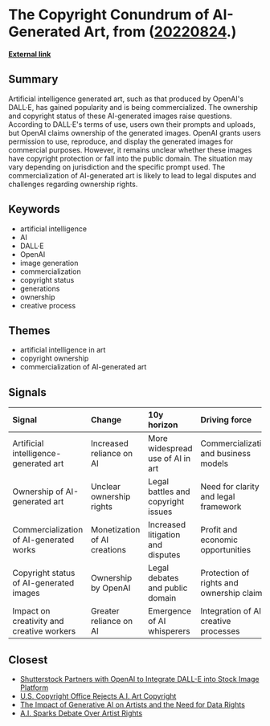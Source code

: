 # __The Copyright Conundrum of AI-Generated Art__, from ([20220824](https://kghosh.substack.com/p/20220824).)

__[External link](https://www.technollama.co.uk/dall%c2%b7e-goes-commercial-but-what-about-copyright?utm_source=pocket_mylist)__



## Summary

Artificial intelligence generated art, such as that produced by OpenAI's DALL·E, has gained popularity and is being commercialized. The ownership and copyright status of these AI-generated images raise questions. According to DALL·E's terms of use, users own their prompts and uploads, but OpenAI claims ownership of the generated images. OpenAI grants users permission to use, reproduce, and display the generated images for commercial purposes. However, it remains unclear whether these images have copyright protection or fall into the public domain. The situation may vary depending on jurisdiction and the specific prompt used. The commercialization of AI-generated art is likely to lead to legal disputes and challenges regarding ownership rights.

## Keywords

* artificial intelligence
* AI
* DALL·E
* OpenAI
* image generation
* commercialization
* copyright status
* generations
* ownership
* creative process

## Themes

* artificial intelligence in art
* copyright ownership
* commercialization of AI-generated art

## Signals

| Signal                                    | Change                       | 10y horizon                        | Driving force                             |
|:------------------------------------------|:-----------------------------|:-----------------------------------|:------------------------------------------|
| Artificial intelligence-generated art     | Increased reliance on AI     | More widespread use of AI in art   | Commercialization and business models     |
| Ownership of AI-generated art             | Unclear ownership rights     | Legal battles and copyright issues | Need for clarity and legal framework      |
| Commercialization of AI-generated works   | Monetization of AI creations | Increased litigation and disputes  | Profit and economic opportunities         |
| Copyright status of AI-generated images   | Ownership by OpenAI          | Legal debates and public domain    | Protection of rights and ownership claims |
| Impact on creativity and creative workers | Greater reliance on AI       | Emergence of AI whisperers         | Integration of AI in creative processes   |

## Closest

* [Shutterstock Partners with OpenAI to Integrate DALL-E into Stock Image Platform](99ffe526026a0494fc25d44aba64bd70)
* [U.S. Copyright Office Rejects A.I. Art Copyright](fc78d6a757326382f385c8b5504ad6f9)
* [The Impact of Generative AI on Artists and the Need for Data Rights](858dac884c8fe7dfa6fc0c2cf093e97f)
* [A.I. Sparks Debate Over Artist Rights](f5d2fbbd282d6e37d9e572edfcd235b2)